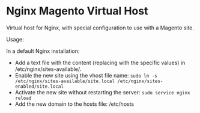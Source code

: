 # Nginx Magento Virtual Host

Virtual host for Nginx, with special configuration to use with a Magento site.

Usage:

In a default Nginx installation:
- Add a text file with the content (replacing with the specific values) in /etc/nginx/sites-available/.
- Enable the new site using the vhost file name: `sudo ln -s /etc/nginx/sites-available/site.local /etc/nginx/sites-enabled/site.local`
- Activate the new site without restarting the server: `sudo service nginx reload`
- Add the new domain to the hosts file: /etc/hosts
